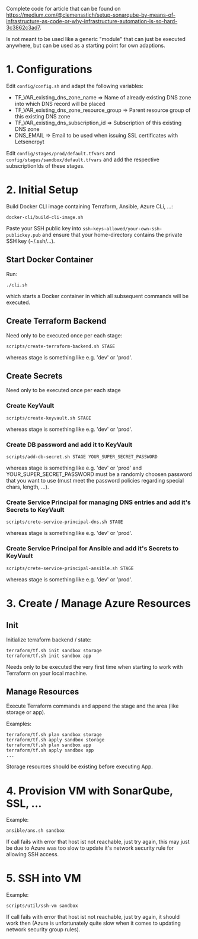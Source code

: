 Complete code for article that can be found on https://medium.com/@clemensstich/setup-sonarqube-by-means-of-infrastructure-as-code-or-why-infrastructure-automation-is-so-hard-3c3862c3ad7. 

Is not meant to be used like a generic "module" that can just be executed anywhere, but can be used as a starting point for own adaptions.

# 1. Configurations

Edit `config/config.sh` and adapt the following variables:

* TF_VAR_existing_dns_zone_name => Name of already existing DNS zone into which DNS record will be placed
* TF_VAR_existing_dns_zone_resource_group => Parent resource group of this existing DNS zone
* TF_VAR_existing_dns_subscription_id => Subscription of this existing DNS zone
* DNS_EMAIL => Email to be used when issuing SSL certificates with Letsencrpyt

Edit `config/stages/prod/default.tfvars` and `config/stages/sandbox/default.tfvars` and add the respective subscriptionIds of these stages.

# 2. Initial Setup

Build Docker CLI image containing Terraform, Ansible, Azure CLi, ...:
```shell
docker-cli/build-cli-image.sh
```

Paste your SSH public key into `ssh-keys-allowed/your-own-ssh-publickey.pub` and ensure that your home-directory contains the private SSH key (~/.ssh/...).

## Start Docker Container

Run: 
```shell
./cli.sh
``` 
which starts a Docker container in which all subsequent commands will be executed.

## Create Terraform Backend

Need only to be executed once per each stage:

```shell
scripts/create-terraform-backend.sh STAGE
``` 
whereas stage is something like e.g. 'dev' or 'prod'.

## Create Secrets

Need only to be executed once per each stage

### Create KeyVault

```shell
scripts/create-keyvault.sh STAGE
```
whereas stage is something like e.g. 'dev' or 'prod'.

### Create DB password and add it to KeyVault

```shell
scripts/add-db-secret.sh STAGE YOUR_SUPER_SECRET_PASSWORD
``` 
whereas stage is something like e.g. 'dev' or 'prod' and YOUR_SUPER_SECRET_PASSWORD must be a randomly choosen password that you want to use (must meet the password policies regarding special chars, length, ...).

### Create Service Principal for managing DNS entries and add it's Secrets to KeyVault

```shell
scripts/crete-service-principal-dns.sh STAGE
```
whereas stage is something like e.g. 'dev' or 'prod'.

### Create Service Principal for Ansible and add it's Secrets to KeyVault

```shell
scripts/crete-service-principal-ansible.sh STAGE
```
whereas stage is something like e.g. 'dev' or 'prod'.

# 3. Create / Manage Azure Resources

## Init

Initialize terraform backend / state:
```shell
terraform/tf.sh init sandbox storage
terraform/tf.sh init sandbox app
```

Needs only to be executed the very first time when starting to work with Terraform on your local machine.

## Manage Resources

Execute Terraform commands and append the stage and the area (like storage or app).

Examples:
``` shell
terraform/tf.sh plan sandbox storage
terraform/tf.sh apply sandbox storage
terraform/tf.sh plan sandbox app
terraform/tf.sh apply sandbox app
...
```

Storage resources should be existing before executing App.

# 4. Provision VM with SonarQube, SSL, ...

Example:
``` shell
ansible/ans.sh sandbox
```

If call fails with error that host ist not reachable, just try again, this may just be due to Azure was too slow to update it's network security rule for allowing SSH access.

# 5. SSH into VM

Example:
``` shell
scripts/util/ssh-vm sandbox
```

If call fails with error that host ist not reachable, just try again, it should work then (Azure is unfortunately quite slow when it comes to updating network security group rules).






